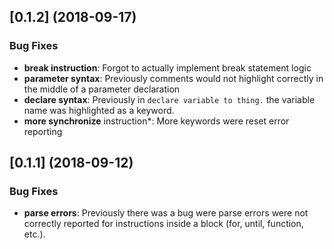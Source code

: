 ## [0.1.2] (2018-09-17)
### Bug Fixes
- **break instruction**: Forgot to actually implement break statement logic
- **parameter syntax**: Previously comments would not highlight correctly in the middle of a parameter declaration
- **declare syntax**: Previously in `declare variable to thing.` the variable name was highlighted as a keyword.
- **more synchronize** instruction*: More keywords were reset error reporting

## [0.1.1] (2018-09-12)
### Bug Fixes
- **parse errors**: Previously there was a bug were parse errors were not correctly reported for instructions inside a block (for, until, function, etc.).